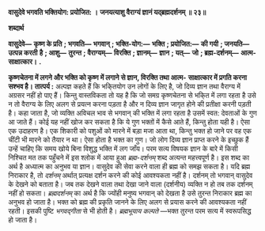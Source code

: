 **वासुदेवे भगवति भक्तियोग: प्रयोजित: ।** **जनयत्याशु वैराग्यं ज्ञानं यद्ब्रह्मदर्शनम् ॥ २३॥** 

**शब्दार्थ** 

**वासुदेवे—** **कृष्ण के प्रति** **; भगवति—** **भगवान्** **; भक्ति-योग:—** **भक्ति** **; प्रयोजित:—** **की गयी** **; जनयति—** **उत्पन्न करती** **है** **; आशु—** **तुरन्त** **; वैराग्यम्—** **विरक्ति** **; ज्ञानम्—** **ज्ञान** **; यत्—** **जो** **; ब्रह्म-दर्शनम्—** **आत्म-साक्षात्कार।** **.** 

**कृष्णचेतना में लगने और भक्ति को कृष्ण में लगाने से ज्ञान, विरक्ति तथा आत्म-** **साक्षात्कार में प्रगति करना सश्भव है।** **तात्पर्य :** अल्पज्ञ कहते हैं कि भकि्तयोग उन लोगों के लिए है, जो दिव्य ज्ञान तथा वैराग्य में अग्रसर नहीं हो पाए हैं। किन्तु वास्तविकता तो यह है कि जो समग्र कृष्णचेतना से भकि्त में लगा रहता है उसे न तो वैराग्य के लिए अलग से प्रयत्न करना पड़ता है और न दिव्य ज्ञान जागृत होने की प्रतीक्षा करनी पड़ती है। कहा जाता है, जो व्यक्ति अविचल भाव से भगवान् की भक्ति में लगा रहता है उसमें स्वत: देवताओं के गुण आ जाते हैं। कोई यह नहीं खोज कर सकता है कि ये गुण भक्तों में कैसे आते हैं, किन्तु होता यही है। ऐसा एक उदाहरण है। एक शिकारी को पशुओं को मारने में बड़ा मजा आता था, किन्तु भक्त हो जाने पर वह एक चींटी भी मारने को तैयार न था। ऐसा होता है भक्त का गुण। जो लोग दिव्य ज्ञान प्राप्त करने के इच्छुक हैं उन्हें चाहिए कि समय खोये बिना विशुद्ध भक्ति में लग जाँय। परम सत्य विषयक ज्ञान के बारे में किसी निश्चित मत तक पहुँचने में इस श्लोक में आया हुआ *ब्रह्म-दर्शनम्* शब्द अत्यन्त महत्त्वपूर्ण है। इस शब्द का अर्थ है अध्यात्म का अनुभव या ज्ञान। वासुदेव की सेवा करने वाला ही ब्रह्म को समझ सकता है। यदि ब्रह्म निराकार है, तो *दर्शनम्* अर्थात् प्रत्यक्ष दर्शन करने की कोई आवश्यकता नहीं है। दर्शनम् तो भगवान् वासुदेव के देखने को बताता है। जब तक देखने वाला तथा देखा जाने वाला (दर्शनीय) व्यक्ति न हो तब तक दर्शनम् नहीं हो सकता। *ब्रह्मदर्शनम्* का अर्थ है कि ज्योंही मनुष्य भगवान् को देखता है उसे तुरन्त निराकार ब्रह्म का अनुभव हो जाता है। भक्त को ब्रह्म की प्रकृति जानने के लिए अलग से प्रयास करने की आवश्यकता नहीं रहती। इसकी पुष्टि *भगवद्गीता* से भी होती है। *ब्रह्मभूयाय कल्पते* —भक्त तुरन्त परम सत्य में स्वरूपसिद्ध हो जाता है।  